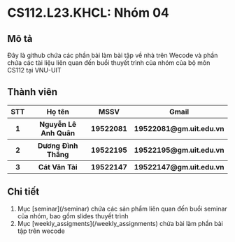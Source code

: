 <h1>CS112.L23.KHCL: Nhóm 04</h1>
<h2>Mô tả</h2>
<p>Đây là github chứa các phần bài làm bài tập về nhà trên Wecode và phần chứa các tài liệu liên quan đến buổi thuyết trình của nhóm của bộ môn CS112 tại VNU-UIT</p>
<h2>Thành viên</h2>
<table style="width:100%">
  <tr>
    <th>STT</th>
    <th>Họ tên</th>
    <th>MSSV</th>
    <th>Gmail</th>
  </tr>
  <tr>
    <th>1</th>
    <th>Nguyễn Lê Anh Quân</th>
    <th>19522081</th>
    <th>19522081@gm.uit.edu.vn</th>
  </tr>
  <tr>
    <th>2</th>
    <th>Dương Đình Thắng</th>
    <th>19522195</th>
    <th>19522195@gm.uit.edu.vn</th>
  </tr>
  <tr>
    <th>3</th>
    <th>Cát Văn Tài</th>
    <th>19522147</th>
    <th>19522147@gm.uit.edu.vn</th>
  </tr>
</table>
<h2>Chi tiết</h2>
<ol>
<li>Mục [seminar](/seminar) chứa các sản phẩm liên quan đến buổi seminar của nhóm, bao gồm slides thuyết trình</li>
<li>Mục [weekly_assigments](/weekly_assignments) chứa bài làm phần bài tập trên wecode</li>
</ol>
